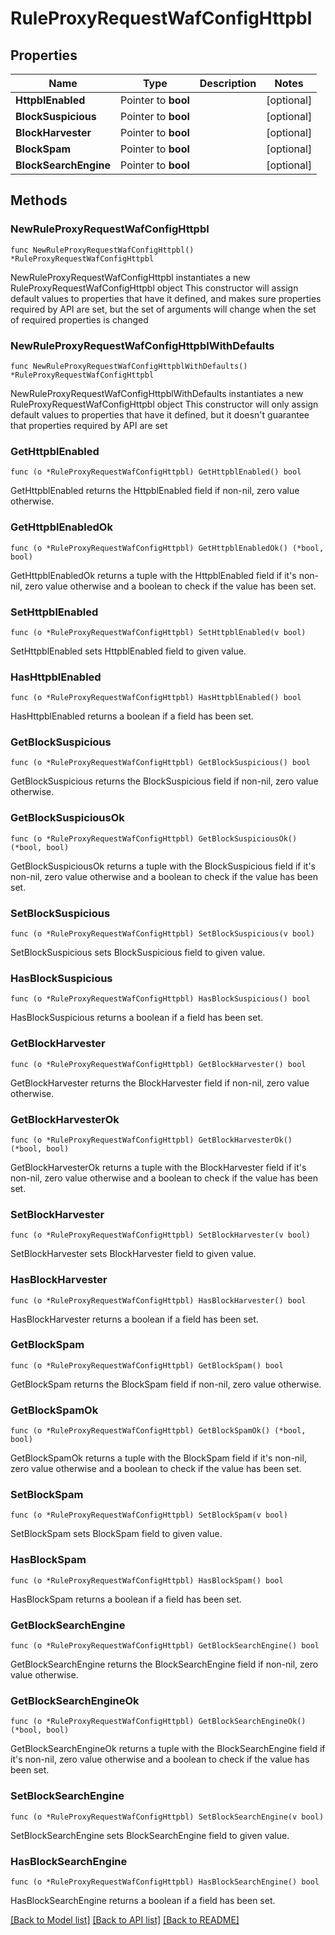 # RuleProxyRequestWafConfigHttpbl

## Properties

Name | Type | Description | Notes
------------ | ------------- | ------------- | -------------
**HttpblEnabled** | Pointer to **bool** |  | [optional] 
**BlockSuspicious** | Pointer to **bool** |  | [optional] 
**BlockHarvester** | Pointer to **bool** |  | [optional] 
**BlockSpam** | Pointer to **bool** |  | [optional] 
**BlockSearchEngine** | Pointer to **bool** |  | [optional] 

## Methods

### NewRuleProxyRequestWafConfigHttpbl

`func NewRuleProxyRequestWafConfigHttpbl() *RuleProxyRequestWafConfigHttpbl`

NewRuleProxyRequestWafConfigHttpbl instantiates a new RuleProxyRequestWafConfigHttpbl object
This constructor will assign default values to properties that have it defined,
and makes sure properties required by API are set, but the set of arguments
will change when the set of required properties is changed

### NewRuleProxyRequestWafConfigHttpblWithDefaults

`func NewRuleProxyRequestWafConfigHttpblWithDefaults() *RuleProxyRequestWafConfigHttpbl`

NewRuleProxyRequestWafConfigHttpblWithDefaults instantiates a new RuleProxyRequestWafConfigHttpbl object
This constructor will only assign default values to properties that have it defined,
but it doesn't guarantee that properties required by API are set

### GetHttpblEnabled

`func (o *RuleProxyRequestWafConfigHttpbl) GetHttpblEnabled() bool`

GetHttpblEnabled returns the HttpblEnabled field if non-nil, zero value otherwise.

### GetHttpblEnabledOk

`func (o *RuleProxyRequestWafConfigHttpbl) GetHttpblEnabledOk() (*bool, bool)`

GetHttpblEnabledOk returns a tuple with the HttpblEnabled field if it's non-nil, zero value otherwise
and a boolean to check if the value has been set.

### SetHttpblEnabled

`func (o *RuleProxyRequestWafConfigHttpbl) SetHttpblEnabled(v bool)`

SetHttpblEnabled sets HttpblEnabled field to given value.

### HasHttpblEnabled

`func (o *RuleProxyRequestWafConfigHttpbl) HasHttpblEnabled() bool`

HasHttpblEnabled returns a boolean if a field has been set.

### GetBlockSuspicious

`func (o *RuleProxyRequestWafConfigHttpbl) GetBlockSuspicious() bool`

GetBlockSuspicious returns the BlockSuspicious field if non-nil, zero value otherwise.

### GetBlockSuspiciousOk

`func (o *RuleProxyRequestWafConfigHttpbl) GetBlockSuspiciousOk() (*bool, bool)`

GetBlockSuspiciousOk returns a tuple with the BlockSuspicious field if it's non-nil, zero value otherwise
and a boolean to check if the value has been set.

### SetBlockSuspicious

`func (o *RuleProxyRequestWafConfigHttpbl) SetBlockSuspicious(v bool)`

SetBlockSuspicious sets BlockSuspicious field to given value.

### HasBlockSuspicious

`func (o *RuleProxyRequestWafConfigHttpbl) HasBlockSuspicious() bool`

HasBlockSuspicious returns a boolean if a field has been set.

### GetBlockHarvester

`func (o *RuleProxyRequestWafConfigHttpbl) GetBlockHarvester() bool`

GetBlockHarvester returns the BlockHarvester field if non-nil, zero value otherwise.

### GetBlockHarvesterOk

`func (o *RuleProxyRequestWafConfigHttpbl) GetBlockHarvesterOk() (*bool, bool)`

GetBlockHarvesterOk returns a tuple with the BlockHarvester field if it's non-nil, zero value otherwise
and a boolean to check if the value has been set.

### SetBlockHarvester

`func (o *RuleProxyRequestWafConfigHttpbl) SetBlockHarvester(v bool)`

SetBlockHarvester sets BlockHarvester field to given value.

### HasBlockHarvester

`func (o *RuleProxyRequestWafConfigHttpbl) HasBlockHarvester() bool`

HasBlockHarvester returns a boolean if a field has been set.

### GetBlockSpam

`func (o *RuleProxyRequestWafConfigHttpbl) GetBlockSpam() bool`

GetBlockSpam returns the BlockSpam field if non-nil, zero value otherwise.

### GetBlockSpamOk

`func (o *RuleProxyRequestWafConfigHttpbl) GetBlockSpamOk() (*bool, bool)`

GetBlockSpamOk returns a tuple with the BlockSpam field if it's non-nil, zero value otherwise
and a boolean to check if the value has been set.

### SetBlockSpam

`func (o *RuleProxyRequestWafConfigHttpbl) SetBlockSpam(v bool)`

SetBlockSpam sets BlockSpam field to given value.

### HasBlockSpam

`func (o *RuleProxyRequestWafConfigHttpbl) HasBlockSpam() bool`

HasBlockSpam returns a boolean if a field has been set.

### GetBlockSearchEngine

`func (o *RuleProxyRequestWafConfigHttpbl) GetBlockSearchEngine() bool`

GetBlockSearchEngine returns the BlockSearchEngine field if non-nil, zero value otherwise.

### GetBlockSearchEngineOk

`func (o *RuleProxyRequestWafConfigHttpbl) GetBlockSearchEngineOk() (*bool, bool)`

GetBlockSearchEngineOk returns a tuple with the BlockSearchEngine field if it's non-nil, zero value otherwise
and a boolean to check if the value has been set.

### SetBlockSearchEngine

`func (o *RuleProxyRequestWafConfigHttpbl) SetBlockSearchEngine(v bool)`

SetBlockSearchEngine sets BlockSearchEngine field to given value.

### HasBlockSearchEngine

`func (o *RuleProxyRequestWafConfigHttpbl) HasBlockSearchEngine() bool`

HasBlockSearchEngine returns a boolean if a field has been set.


[[Back to Model list]](../README.md#documentation-for-models) [[Back to API list]](../README.md#documentation-for-api-endpoints) [[Back to README]](../README.md)


